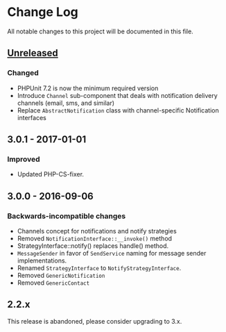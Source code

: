 # Change Log
All notable changes to this project will be documented in this file.

## [Unreleased][link-unreleased]

### Changed
- PHPUnit 7.2 is now the minimum required version
- Introduce `Channel` sub-component that deals with notification delivery channels (email, sms, and similar)
- Replace `AbstractNotification` class with channel-specific Notification interfaces

## 3.0.1 - 2017-01-01
### Improved
- Updated PHP-CS-fixer.

## 3.0.0 - 2016-09-06
### Backwards-incompatible changes
- Channels concept for notifications and notify strategies
- Removed `NotificationInterface::__invoke()` method
- StrategyInterface::notify() replaces handle() method.
- `MessageSender` in favor of `SendService` naming for message sender implementations.
- Renamed `StrategyInterface` to `NotifyStrategyInterface`.
- Removed `GenericNotification`
- Removed `GenericContact`

## 2.2.x
This release is abandoned, please consider upgrading to 3.x.


[link-unreleased]: https://github.com/nikolaposa/rate-limit/compare/3.0.1...HEAD
